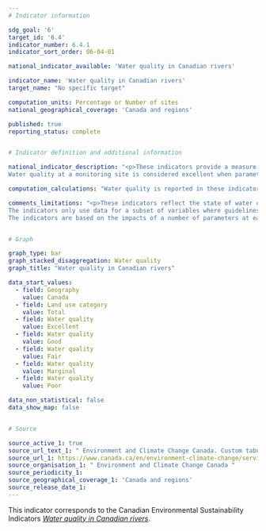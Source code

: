 ```yaml
---
# Indicator information

sdg_goal: '6'
target_id: '6.4'
indicator_number: 6.4.1
indicator_sort_order: 06-04-01

national_indicator_available: 'Water quality in Canadian rivers'

indicator_name: 'Water quality in Canadian rivers'
target_name: "No specific target"

computation_units: Percentage or Number of sites
national_geographical_coverage: 'Canada and regions'

published: true
reporting_status: complete


# Indicator definition and additional information

national_indicator_description: "<p>These indicators provide a measure of the ability of river water across Canada to support plants and animals. At each monitoring site, specific water quality data are compared to water quality guidelines to create a rating for the site. If measured water quality remains within the guidelines, it can maintain a healthy ecosystem.<br><br>
Water quality at a monitoring site is considered excellent when parameters in a river almost always meet their guidelines. Conversely, water quality is rated poor when parameters usually do not meet their guidelines, sometimes by a wide margin. (<em>Environment and Climate Change Canada (ECCC)</em>)</p>"

computation_calculations: "Water quality is reported in these indicators by measuring a number of chemical and physical properties (parameters) in water. The results for each parameter are compared to its water quality guideline. <em>(ECCC)</em>"

comments_limitations: "<p>These indicators reflect the state of water quality in rivers in southern Canada. Northern Canada is under-represented.<br><br>
The indicators only use data for a subset of variables where guidelines exist. They do not cover all potential water quality issues in Canada.<br><br>
The indicators are based on the impacts of a number of parameters at each site. These concentrations do not show the effect of spills or other transient events unless samples were collected right after the spill happened or their effect on water quality is long-lasting. <em>(ECCC)</em></p>"


# Graph

graph_type: bar
graph_stacked_disaggregation: Water quality
graph_title: "Water quality in Canadian rivers"

data_start_values:
  - field: Geography
    value: Canada
  - field: Land use category
    value: Total
  - field: Water quality
    value: Excellent
  - field: Water quality
    value: Good
  - field: Water quality
    value: Fair
  - field: Water quality
    value: Marginal
  - field: Water quality
    value: Poor

data_non_statistical: false
data_show_map: false


# Source

source_active_1: true
source_url_text_1: " Environment and Climate Change Canada. Custom tabulation"
source_url_1: https://www.canada.ca/en/environment-climate-change/services/environmental-indicators/water-quality-canadian-rivers.html
source_organisation_1: " Environment and Climate Change Canada "
source_periodicity_1: 
source_geographical_coverage_1: 'Canada and regions'
source_release_date_1: 
---
```

This indicator corresponds to the Canadian Environmental Sustainability Indicators <a href="https://www.canada.ca/en/environment-climate-change/services/environmental-indicators/water-quality-canadian-rivers.html"> <em>Water quality in Canadian rivers</em></a>.
